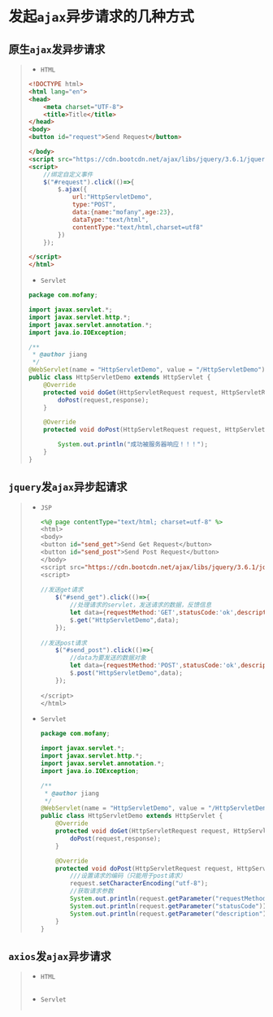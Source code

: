 # 发起`ajax`异步请求的几种方式


## 原生`ajax`发异步请求

>- `HTML`
>
>  ```html
>  <!DOCTYPE html>
>  <html lang="en">
>  <head>
>      <meta charset="UTF-8">
>      <title>Title</title>
>  </head>
>  <body>
>  <button id="request">Send Request</button>
>  
>  </body>
>  <script src="https://cdn.bootcdn.net/ajax/libs/jquery/3.6.1/jquery.min.js"></script>
>  <script>
>      //绑定自定义事件
>      $("#request").click(()=>{
>          $.ajax({
>              url:"HttpServletDemo",
>              type:"POST",
>              data:{name:"mofany",age:23},
>              dataType:"text/html",
>              contentType:"text/html,charset=utf8"
>          })
>      });
>  
>  </script>
>  </html>
>  ```
>
>- `Servlet`
>
>  ```java
>  package com.mofany;
>  
>  import javax.servlet.*;
>  import javax.servlet.http.*;
>  import javax.servlet.annotation.*;
>  import java.io.IOException;
>  
>  /**
>   * @author jiang
>   */
>  @WebServlet(name = "HttpServletDemo", value = "/HttpServletDemo")
>  public class HttpServletDemo extends HttpServlet {
>      @Override
>      protected void doGet(HttpServletRequest request, HttpServletResponse response) throws ServletException, IOException {
>          doPost(request,response);
>      }
>  
>      @Override
>      protected void doPost(HttpServletRequest request, HttpServletResponse response) throws ServletException, IOException {
>  
>          System.out.println("成功被服务器响应！！！");
>      }
>  }
>  ```

## `jquery`发`ajax`异步起请求

> - `JSP`
>
>   ```jsp
>   <%@ page contentType="text/html; charset=utf-8" %>
>   <html>
>   <body>
>   <button id="send_get">Send Get Request</button>
>   <button id="send_post">Send Post Request</button>
>   </body>
>   <script src="https://cdn.bootcdn.net/ajax/libs/jquery/3.6.1/jquery.min.js"></script>
>   <script>
>       
>   //发送get请求
>       $("#send_get").click(()=>{
>           //处理请求的servlet，发送请求的数据，反馈信息
>           let data={requestMethod:'GET',statusCode:'ok',description:'请求成功'};
>           $.get("HttpServletDemo",data);
>       });
>       
>   //发送post请求
>       $("#send_post").click(()=>{
>           //data为要发送的数据对象
>           let data={requestMethod:'POST',statusCode:'ok',description:'请求成功'};
>           $.post("HttpServletDemo",data);
>       });
>       
>   </script>
>   </html>
>   ```
>
> - `Servlet`
>
>   ```java
>   package com.mofany;
>   
>   import javax.servlet.*;
>   import javax.servlet.http.*;
>   import javax.servlet.annotation.*;
>   import java.io.IOException;
>   
>   /**
>    * @author jiang
>    */
>   @WebServlet(name = "HttpServletDemo", value = "/HttpServletDemo")
>   public class HttpServletDemo extends HttpServlet {
>       @Override
>       protected void doGet(HttpServletRequest request, HttpServletResponse response) throws ServletException, IOException {
>           doPost(request,response);
>       }
>   
>       @Override
>       protected void doPost(HttpServletRequest request, HttpServletResponse response) throws ServletException, IOException {
>           ///设置请求的编码（只能用于post请求）
>           request.setCharacterEncoding("utf-8");
>           //获取请求参数
>           System.out.println(request.getParameter("requestMethod"));
>           System.out.println(request.getParameter("statusCode"));
>           System.out.println(request.getParameter("description"));
>       }
>   }
>   ```

## `axios`发`ajax`异步请求

>* `HTML`
>
>  ```html
>  
>  ```
>
>* `Servlet`
>
>  ```java
>  
>  ```
>